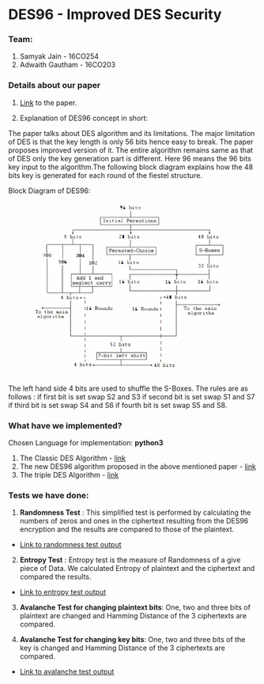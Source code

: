 # DES96 - Improved DES Security

### Team: 

1. Samyak Jain - 16CO254
2. Adwaith Gautham - 16CO203

### Details about our paper

1. [Link](https://ieeexplore.ieee.org/stamp/stamp.jsp?arnumber=5585593) to the paper. 

2. Explanation of DES96 concept in short: 

The paper talks about DES algorithm and its limitations. The major limitation of DES is that the key length is only 56 bits hence easy to break. The paper proposes improved version of it. The entire algorithm remains same as that of DES only the key generation part is different. Here 96 means the 96 bits key input to the algorithm.The following block diagram explains how the 48 bits key is generated for each round of the fiestel structure.

Block Diagram of DES96: 

![DES96 Block Diagram](./DES96_BlockDiagram.png)

The left hand side 4 bits are used to shuffle the S-Boxes. The rules are as follows : if first bit is set swap S2 and S3 if second bit is set swap S1 and S7 if third bit is set swap S4 and S6 if fourth bit is set swap S5 and S8. 

### What have we implemented? 

Chosen Language for implementation: **python3**

1. The Classic DES Algorithm - [link](./pydes.py)
2. The new DES96 algorithm proposed in the above mentioned paper - [link](./pydes96.py)
3. The triple DES Algorithm - [link](./tripledes.py)


### Tests we have done: 

1. **Randomness Test** : This simplified test is performed by calculating the numbers of zeros and ones in the ciphertext resulting from the DES96 encryption and the results are compared to those of the plaintext. 

* [Link to randomness test output](./randomtest.output)


2. **Entropy Test** : Entropy test is the measure of Randomness of a give piece of Data. We calculated Entropy of plaintext and the ciphertext and compared the results. 

* [Link to entropy test output](./entropytest.output)

3. **Avalanche Test for changing plaintext bits**: One, two and three bits of plaintext are changed and Hamming Distance of the 3 ciphertexts are compared. 

4. **Avalanche Test for changing key bits**: One, two and three bits of the key is changed and Hamming Distance of the 3 ciphertexts are compared. 

* [Link to avalanche test output](./avalanchetest.output)





